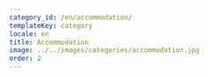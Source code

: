 ```yaml
---
category_id: /en/accommodation/
templateKey: category
locale: en
title: Accommodation
image: ../../images/categories/accommodation.jpg
order: 2
---
```

